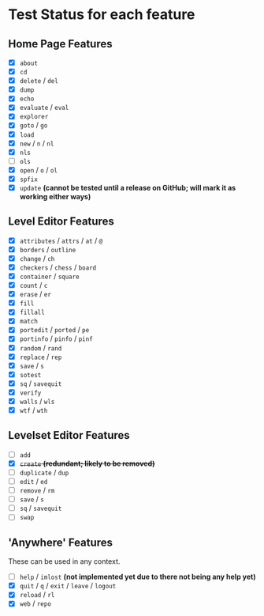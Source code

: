 # Test Status for each feature
## Home Page Features
- [X] `about`
- [X] `cd`
- [X] `delete` / `del`
- [X] `dump`
- [X] `echo`
- [X] `evaluate` / `eval`
- [X] `explorer`
- [X] `goto` / `go`
- [X] `load`
- [X] `new` / `n` / `nl`
- [X] `nls`
- [ ] `ols`
- [X] `open` / `o` / `ol`
- [X] `spfix`
- [X] `update` **(cannot be tested until a release on GitHub; will mark it as working either ways)**

## Level Editor Features
- [X] `attributes` / `attrs` / `at` / `@`
- [X] `borders` / `outline`
- [X] `change` / `ch`
- [X] `checkers` / `chess` / `board`
- [X] `container` / `square` 
- [X] `count` / `c`
- [X] `erase` / `er`
- [X] `fill`
- [X] `fillall`
- [X] `match`
- [X] `portedit` / `ported` / `pe`
- [X] `portinfo` / `pinfo` / `pinf`
- [X] `random` / `rand`
- [X] `replace` / `rep`
- [x] `save` / `s`
- [X] `sotest`
- [X] `sq` / `savequit`
- [X] `verify`
- [X] `walls` / `wls`
- [X] `wtf` / `wth`

## Levelset Editor Features
- [ ] `add`
- [x] ~~`create` **(redundant; likely to be removed)**~~
- [ ] `duplicate` / `dup`
- [ ] `edit` / `ed`
- [ ] `remove` / `rm`
- [ ] `save` / `s`
- [ ] `sq` / `savequit`
- [ ] `swap`

## 'Anywhere' Features
These can be used in any context.
- [ ] `help` / `imlost` **(not implemented yet due to there not being any help yet)**
- [X] `quit` / `q` / `exit` / `leave` / `logout`
- [X] `reload` / `rl`
- [X] `web` / `repo`
